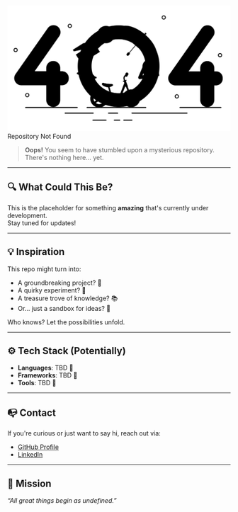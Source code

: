   <picture>
    <source media="(prefers-color-scheme: dark)" srcset="https://raw.githubusercontent.com/insooeric/default-repo/refs/heads/main/404_dark.svg">
    <img alt="Insoo Son's GitHub Default README" src="https://raw.githubusercontent.com/insooeric/default-repo/refs/heads/main/404_dark.svg">
  </picture>
Repository Not Found

> **Oops!** You seem to have stumbled upon a mysterious repository.  
> There's nothing here... yet.  

---

## 🔍 What Could This Be?

This is the placeholder for something **amazing** that's currently under development.  
Stay tuned for updates!

---

## 💡 Inspiration

This repo might turn into:

- A groundbreaking project? 🤖
- A quirky experiment? 🧪
- A treasure trove of knowledge? 📚
- Or... just a sandbox for ideas? 🌌

Who knows? Let the possibilities unfold.

---

## ⚙️ Tech Stack (Potentially)

- **Languages**: TBD 🤔
- **Frameworks**: TBD 🤔
- **Tools**: TBD 🤔

---

## 📭 Contact

If you're curious or just want to say hi, reach out via:

- [GitHub Profile](https://github.com/insooeric)  
- [LinkedIn](https://linkedin.com/in/eric-son-6742b7173) 

---

## 🎯 Mission

_“All great things begin as undefined.”_
